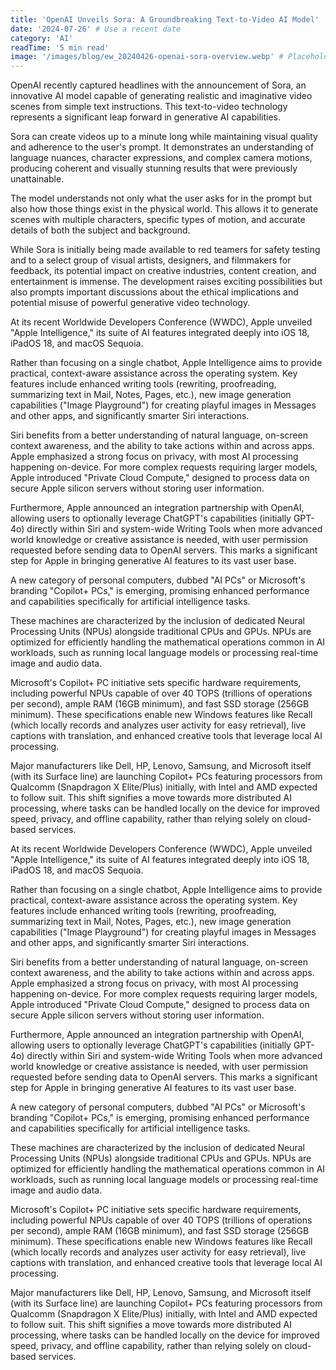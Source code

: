 ```yaml
---
title: 'OpenAI Unveils Sora: A Groundbreaking Text-to-Video AI Model'
date: '2024-07-26' # Use a recent date
category: 'AI'
readTime: '5 min read'
image: '/images/blog/ew_20240426-openai-sora-overview.webp' # Placeholder image path
---
```


OpenAI recently captured headlines with the announcement of Sora, an innovative AI model capable of generating realistic and imaginative video scenes from simple text instructions. This text-to-video technology represents a significant leap forward in generative AI capabilities.

Sora can create videos up to a minute long while maintaining visual quality and adherence to the user's prompt. It demonstrates an understanding of language nuances, character expressions, and complex camera motions, producing coherent and visually stunning results that were previously unattainable.

The model understands not only what the user asks for in the prompt but also how those things exist in the physical world. This allows it to generate scenes with multiple characters, specific types of motion, and accurate details of both the subject and background.

<!-- ![image1](../../../public/images/blog/Copilot-PC-Hero.jpg) -->

While Sora is initially being made available to red teamers for safety testing and to a select group of visual artists, designers, and filmmakers for feedback, its potential impact on creative industries, content creation, and entertainment is immense. The development raises exciting possibilities but also prompts important discussions about the ethical implications and potential misuse of powerful generative video technology. 

At its recent Worldwide Developers Conference (WWDC), Apple unveiled "Apple Intelligence," its suite of AI features integrated deeply into iOS 18, iPadOS 18, and macOS Sequoia.

Rather than focusing on a single chatbot, Apple Intelligence aims to provide practical, context-aware assistance across the operating system. Key features include enhanced writing tools (rewriting, proofreading, summarizing text in Mail, Notes, Pages, etc.), new image generation capabilities ("Image Playground") for creating playful images in Messages and other apps, and significantly smarter Siri interactions.

Siri benefits from a better understanding of natural language, on-screen context awareness, and the ability to take actions within and across apps. Apple emphasized a strong focus on privacy, with most AI processing happening on-device. For more complex requests requiring larger models, Apple introduced "Private Cloud Compute," designed to process data on secure Apple silicon servers without storing user information.

Furthermore, Apple announced an integration partnership with OpenAI, allowing users to optionally leverage ChatGPT's capabilities (initially GPT-4o) directly within Siri and system-wide Writing Tools when more advanced world knowledge or creative assistance is needed, with user permission requested before sending data to OpenAI servers. This marks a significant step for Apple in bringing generative AI features to its vast user base. 

A new category of personal computers, dubbed "AI PCs" or Microsoft's branding "Copilot+ PCs," is emerging, promising enhanced performance and capabilities specifically for artificial intelligence tasks.

These machines are characterized by the inclusion of dedicated Neural Processing Units (NPUs) alongside traditional CPUs and GPUs. NPUs are optimized for efficiently handling the mathematical operations common in AI workloads, such as running local language models or processing real-time image and audio data.

Microsoft's Copilot+ PC initiative sets specific hardware requirements, including powerful NPUs capable of over 40 TOPS (trillions of operations per second), ample RAM (16GB minimum), and fast SSD storage (256GB minimum). These specifications enable new Windows features like Recall (which locally records and analyzes user activity for easy retrieval), live captions with translation, and enhanced creative tools that leverage local AI processing.

Major manufacturers like Dell, HP, Lenovo, Samsung, and Microsoft itself (with its Surface line) are launching Copilot+ PCs featuring processors from Qualcomm (Snapdragon X Elite/Plus) initially, with Intel and AMD expected to follow suit. This shift signifies a move towards more distributed AI processing, where tasks can be handled locally on the device for improved speed, privacy, and offline capability, rather than relying solely on cloud-based services. 

At its recent Worldwide Developers Conference (WWDC), Apple unveiled "Apple Intelligence," its suite of AI features integrated deeply into iOS 18, iPadOS 18, and macOS Sequoia.

Rather than focusing on a single chatbot, Apple Intelligence aims to provide practical, context-aware assistance across the operating system. Key features include enhanced writing tools (rewriting, proofreading, summarizing text in Mail, Notes, Pages, etc.), new image generation capabilities ("Image Playground") for creating playful images in Messages and other apps, and significantly smarter Siri interactions.

Siri benefits from a better understanding of natural language, on-screen context awareness, and the ability to take actions within and across apps. Apple emphasized a strong focus on privacy, with most AI processing happening on-device. For more complex requests requiring larger models, Apple introduced "Private Cloud Compute," designed to process data on secure Apple silicon servers without storing user information.

Furthermore, Apple announced an integration partnership with OpenAI, allowing users to optionally leverage ChatGPT's capabilities (initially GPT-4o) directly within Siri and system-wide Writing Tools when more advanced world knowledge or creative assistance is needed, with user permission requested before sending data to OpenAI servers. This marks a significant step for Apple in bringing generative AI features to its vast user base. 

A new category of personal computers, dubbed "AI PCs" or Microsoft's branding "Copilot+ PCs," is emerging, promising enhanced performance and capabilities specifically for artificial intelligence tasks.

These machines are characterized by the inclusion of dedicated Neural Processing Units (NPUs) alongside traditional CPUs and GPUs. NPUs are optimized for efficiently handling the mathematical operations common in AI workloads, such as running local language models or processing real-time image and audio data.

Microsoft's Copilot+ PC initiative sets specific hardware requirements, including powerful NPUs capable of over 40 TOPS (trillions of operations per second), ample RAM (16GB minimum), and fast SSD storage (256GB minimum). These specifications enable new Windows features like Recall (which locally records and analyzes user activity for easy retrieval), live captions with translation, and enhanced creative tools that leverage local AI processing.

Major manufacturers like Dell, HP, Lenovo, Samsung, and Microsoft itself (with its Surface line) are launching Copilot+ PCs featuring processors from Qualcomm (Snapdragon X Elite/Plus) initially, with Intel and AMD expected to follow suit. This shift signifies a move towards more distributed AI processing, where tasks can be handled locally on the device for improved speed, privacy, and offline capability, rather than relying solely on cloud-based services. 